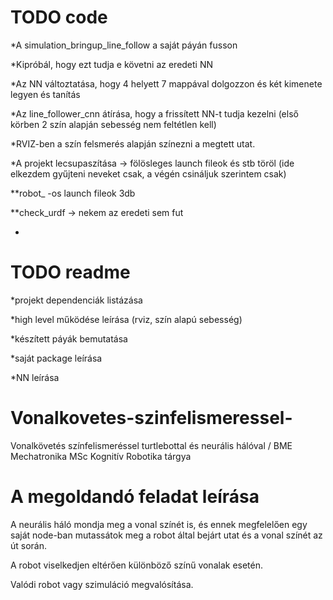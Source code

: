 # TODO code
*A simulation_bringup_line_follow a saját páyán fusson

*Kipróbál, hogy ezt tudja e követni az eredeti NN

*Az NN változtatása, hogy 4 helyett 7 mappával dolgozzon és két kimenete legyen és tanítás

*Az line_follower_cnn átírása, hogy a frissített NN-t tudja kezelni (első körben 2 szín alapján sebesség nem feltétlen kell)

*RVIZ-ben a szín felsmerés alapján színezni a megtett utat.

*A projekt lecsupaszítása -> fölösleges launch fileok és stb töröl (ide elkezdem gyűjteni neveket csak, a végén csináljuk szerintem csak)

**robot_ -os launch fileok 3db

**check_urdf -> nekem az eredeti sem fut

*

# TODO readme
*projekt dependenciák listázása

*high level működése leírása (rviz, szín alapú sebesség)

*készített páyák bemutatása

*saját package leírása

*NN leírása





# Vonalkovetes-szinfelismeressel-
Vonalkövetés színfelismeréssel turtlebottal és neurális hálóval / BME Mechatronika MSc Kognitív Robotika tárgya

# A megoldandó feladat leírása
A neurális háló mondja meg a vonal színét is, és ennek megfelelően egy saját node-ban mutassátok meg a robot által bejárt utat és a vonal színét az út során.
 
A robot viselkedjen eltérően különböző színű vonalak esetén.
 
Valódi robot vagy szimuláció megvalósítása.
